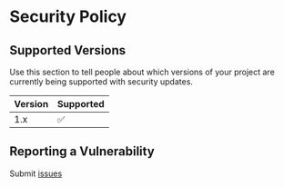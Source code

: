 # Security Policy

## Supported Versions

Use this section to tell people about which versions of your project are
currently being supported with security updates.

| Version | Supported          |
| ------- | ------------------ |
| 1.x     | :white_check_mark: |


## Reporting a Vulnerability

Submit [issues](https://github.com/zishang520/engine.io-client-go/issues)
